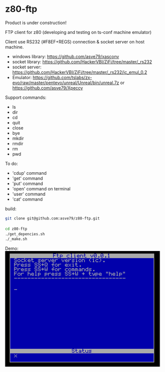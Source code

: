 # z80-ftp

Product is under construction!

FTP client for z80 (developing and testing on ts-conf machine emulator)

Client use RS232 (#F8EF+REGS) connection & socket server on host machine.

* windows library: https://github.com/asve79/xasconv
* socket library: https://github.com/HackerVBI/ZiFi/tree/master/_rs232
* socket server: https://github.com/HackerVBI/ZiFi/tree/master/_rs232/ic_emul_0.2
* Emulator: https://github.com/tslabs/zx-evo/raw/master/pentevo/unreal/Unreal/bin/unreal.7z or https://github.com/asve79/Xpeccy

Support commands:
* ls
* dir
* cd
* quit
* close
* bye
* mkdir <directory>
* rmdir <directory>
* rm <filename>
* pwd

To do:
* 'cdup' command
* 'get' command
* 'put' command
* 'open' command on terminal
* 'user' command
* 'cat' command

build:
```bash
git clone git@github.com:asve79/z80-ftp.git

cd z80-ftp
./get_depencies.sh
./_make.sh
```
Demo:
![Demo](https://github.com/asve79/z80-ftp/blob/master/demo/ftp-client-demo.gif)

